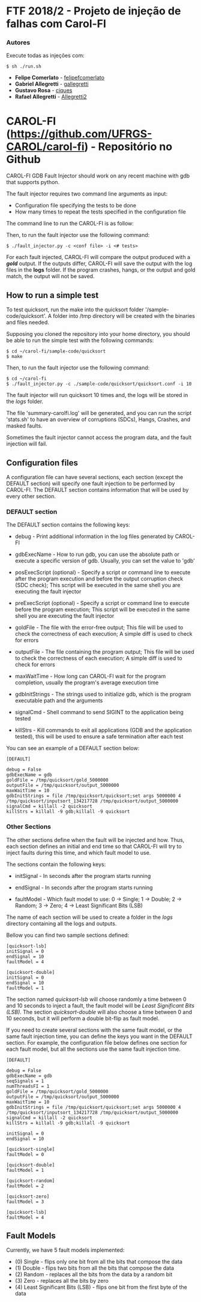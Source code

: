 # FTF 2018/2 - Projeto de injeção de falhas com Carol-FI

### Autores

Execute todas as injeções com:
```{r, engine='bash', code_block_name} 
$ sh ./run.sh
```

* **Felipe Comerlato** - [felipefcomerlato](https://github.com/felipefcomerlato)
* **Gabriel Allegretti** - [gallegretti](https://github.com/gallegretti)
* **Gustavo Rosa** - [ciques](https://github.com/ciques)
* **Rafael Allegretti** - [Allegretti2](https://github.com/Allegretti2)


# CAROL-FI (https://github.com/UFRGS-CAROL/carol-fi) - Repositório no Github


CAROL-FI GDB Fault Injector should work on any recent machine with gdb that supports python.

The fault injector requires two command line arguments as input:
* Configuration file specifying the tests to be done
* How many times to repeat the tests specified in the configuration file

The command line to run the CAROL-FI is as follow:

Then, to run the fault injector use the following command:
```{r, engine='bash', code_block_name} 
$ ./fault_injector.py -c <conf file> -i <# tests>
```

For each fault injected, CAROL-FI will compare the output produced with a _**gold**_ output. If the outputs differ, CAROL-FI will save the output with the log files in the **logs** folder. If the program crashes, hangs, or the output and gold match, the output will not be saved.


## How to run a simple test

To test quicksort, run the make into the quicksort folder '/sample-code/quicksort'. A folder into /tmp directory will be created with the binaries and files needed.

Supposing you cloned the repository into your home directory, you should be able to run the simple test with the following commands:
```{r, engine='bash', code_block_name} 
$ cd ~/carol-fi/sample-code/quicksort
$ make
```

Then, to run the fault injector use the following command:
```{r, engine='bash', code_block_name} 
$ cd ~/carol-fi
$ ./fault_injector.py -c ./sample-code/quicksort/quicksort.conf -i 10
```

The fault injector will run quicksort 10 times and, the logs will be stored in the *logs* folder.

The file 'summary-carolfi.log' will be generated, and you can run the script 'stats.sh' to have an overview of corruptions (SDCs), Hangs, Crashes, and masked faults.

Sometimes the fault injector cannot access the program data, and the fault injection will fail. 

## Configuration files

A configuration file can have several sections, each section (except the DEFAULT section) will specify one fault injection to be performed by CAROL-FI. The DEFAULT section contains information that will be used by every other section.

### DEFAULT section

The DEFAULT section contains the following keys:

* debug - Print additional information in the log files generated by CAROL-FI

* gdbExecName - How to run gdb, you can use the absolute path or execute a specific version of gdb. Usually, you can set the value to 'gdb'

* posExecScript (optional) - Specify a script or command line to execute after the program execution and before the output corruption check (SDC check); This script will be executed in the same shell you are executing the fault injector

* preExecScript (optional) - Specify a script or command line to execute before the program execution; This script will be executed in the same shell you are executing the fault injector

* goldFile - The file with the error-free output; This file will be used to check the correctness of each execution; A simple diff is used to check for errors

* outputFile - The file containing the program output; This file will be used to check the correctness of each execution; A simple diff is used to check for errors

* maxWaitTime - How long can CAROL-FI wait for the program completion, usually the program's average execution time

* gdbInitStrings - The strings used to initialize gdb, which is the program executable path and the arguments

* signalCmd - Shell command to send SIGINT to the application being tested

* killStrs - Kill commands to exit all applications (GDB and the application tested), this will be used to ensure a safe termination after each test

You can see an example of a DEFAULT section below:

```
[DEFAULT]

debug = False
gdbExecName = gdb
goldFile = /tmp/quicksort/gold_5000000
outputFile = /tmp/quicksort/output_5000000
maxWaitTime = 10
gdbInitStrings = file /tmp/quicksort/quicksort;set args 5000000 4 /tmp/quicksort/inputsort_134217728 /tmp/quicksort/output_5000000
signalCmd = killall -2 quicksort
killStrs = killall -9 gdb;killall -9 quicksort
```

### Other Sections

The other sections define when the fault will be injected and how. Thus, each section defines an initial and end time so that CAROL-FI will try to inject faults during this time, and which fault model to use.

The sections contain the following keys:
* initSignal - In seconds after the program starts running

* endSignal - In seconds after the program starts running

* faultModel - Which fault model to use: 0 -> Single; 1 -> Double; 2 -> Random; 3 -> Zero; 4 -> Least Significant Bits (LSB)

The name of each section will be used to create a folder in the *logs* directory containing all the logs and outputs.

Bellow you can find two sample sections defined:

```
[quicksort-lsb]
initSignal = 0
endSignal = 10
faultModel = 4

[quicksort-double]
initSignal = 0
endSignal = 10
faultModel = 1
```

The section named *quicksort-lsb* will choose randomly a time between 0 and 10 seconds to inject a fault, the fault model will be  *Least Significant Bits (LSB)*. The section *quicksort-double* will also choose a time between 0 and 10 seconds, but it will perform a double bit-flip as fault model.

If you need to create several sections with the same fault model, or the same fault injection time, you can define the keys you want in the DEFAULT section. For example, the configuration file below defines one section for each fault model, but all the sections use the same fault injection time.

```
[DEFAULT]

debug = False
gdbExecName = gdb
seqSignals = 1
numThreadsFI = 1
goldFile = /tmp/quicksort/gold_5000000
outputFile = /tmp/quicksort/output_5000000
maxWaitTime = 10
gdbInitStrings = file /tmp/quicksort/quicksort;set args 5000000 4 /tmp/quicksort/inputsort_134217728 /tmp/quicksort/output_5000000
signalCmd = killall -2 quicksort
killStrs = killall -9 gdb;killall -9 quicksort

initSignal = 0
endSignal = 10

[quicksort-single]
faultModel = 0

[quicksort-double]
faultModel = 1

[quicksort-random]
faultModel = 2

[quicksort-zero]
faultModel = 3

[quicksort-lsb]
faultModel = 4
```
## Fault Models
Currently, we have 5 fault models implemented:

* (0) Single - flips only one bit from all the bits that compose the data
* (1) Double - flips two bits from all the bits that compose the data
* (2) Random - replaces all the bits from the data by a random bit
* (3) Zero - replaces all the bits by zero
* (4) Least Significant Bits (LSB) - flips one bit from the first byte of the data
